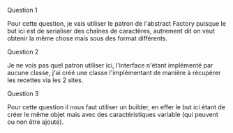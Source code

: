 Question 1

Pour cette question, je vais utiliser le patron de l'abstract Factory puisque le but ici est de serialiser des chaînes de caractères, autrement dit on veut obtenir la même chose mais sous des format différents.


Question 2 

Je ne vois pas quel patron utiliser ici, l'interface n'étant implémenté par aucune classe, j'ai créé une classe l'implémentant de manière à récupérer les recettes via les 2 sites.

Question 3 

Pour cette question il nous faut utiliser un builder, en effer le but ici étant de créer le même objet mais avec des caractéristiques variable (qui peuvent ou non être ajouté).